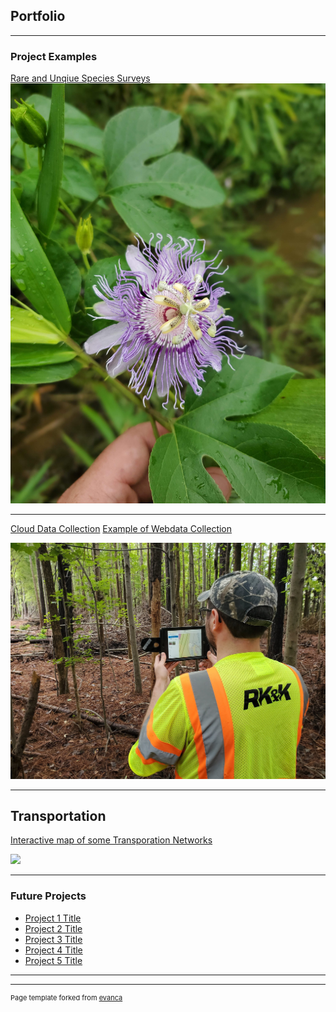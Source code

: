 ## Portfolio

---

### Project Examples 

[Rare and Unqiue Species Surveys](/pdf/FinalPaper_species_V2.pdf)
<img src="images/20200910_133559.jpg?raw=true"/>

---
[Cloud Data Collection](/pdf/sample_presentation.pdf)
<a href="https://uok.maps.arcgis.com/apps/presentation/index.html?webmap=b9340445926e414f836230e7432afa89">Example of Webdata Collection</a> 

<img src="images/20201013_091949.jpg?raw=true"/>

---
## Transportation

<a href="https://uok.maps.arcgis.com/apps/presentation/index.html?webmap=b9340445926e414f836230e7432afa89">Interactive map of some Transporation Networks</a> 

<img src="images/roads.JPD?raw=true"/>


---

### Future Projects 

- [Project 1 Title](http://example.com/)
- [Project 2 Title](http://example.com/)
- [Project 3 Title](http://example.com/)
- [Project 4 Title](http://example.com/)
- [Project 5 Title](http://example.com/)

---




---
<p style="font-size:11px">Page template forked from <a href="https://github.com/evanca/quick-portfolio">evanca</a></p>
<!-- Remove above link if you don't want to attibute -->
